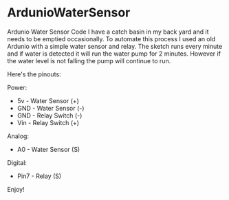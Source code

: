 # ArdunioWaterSensor
Ardunio Water Sensor Code
I have a catch basin in my back yard and it needs to be emptied occasionally. To automate this process I used an old Ardunio with a simple water sensor and relay. The sketch runs every minute and if water is detected it will run the water pump for 2 minutes. However if the water level is not falling the pump will continue to run.

Here's the pinouts:

Power:
* 5v - Water Sensor (+)
* GND - Water Sensor (-)
* GND - Relay Switch (-)
* Vin - Relay Switch (+)

Analog:
* A0 - Water Sensor (S)

Digital:
* Pin7 - Relay (S)

Enjoy!
